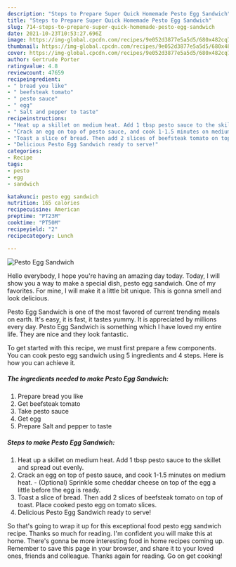 ```yaml
---
description: "Steps to Prepare Super Quick Homemade Pesto Egg Sandwich"
title: "Steps to Prepare Super Quick Homemade Pesto Egg Sandwich"
slug: 714-steps-to-prepare-super-quick-homemade-pesto-egg-sandwich
date: 2021-10-23T10:53:27.696Z
image: https://img-global.cpcdn.com/recipes/9e052d3877e5a5d5/680x482cq70/pesto-egg-sandwich-recipe-main-photo.jpg
thumbnail: https://img-global.cpcdn.com/recipes/9e052d3877e5a5d5/680x482cq70/pesto-egg-sandwich-recipe-main-photo.jpg
cover: https://img-global.cpcdn.com/recipes/9e052d3877e5a5d5/680x482cq70/pesto-egg-sandwich-recipe-main-photo.jpg
author: Gertrude Porter
ratingvalue: 4.8
reviewcount: 47659
recipeingredient:
- " bread you like"
- " beefsteak tomato"
- " pesto sauce"
- " egg"
- " Salt and pepper to taste"
recipeinstructions:
- "Heat up a skillet on medium heat. Add 1 tbsp pesto sauce to the skillet and spread out evenly."
- "Crack an egg on top of pesto sauce, and cook 1-1.5 minutes on medium heat. (Optional) Sprinkle some cheddar cheese on top of the egg a little before the egg is ready."
- "Toast a slice of bread. Then add 2 slices of beefsteak tomato on top of toast. Place cooked pesto egg on tomato slices."
- "Delicious Pesto Egg Sandwich ready to serve!"
categories:
- Recipe
tags:
- pesto
- egg
- sandwich

katakunci: pesto egg sandwich 
nutrition: 165 calories
recipecuisine: American
preptime: "PT23M"
cooktime: "PT50M"
recipeyield: "2"
recipecategory: Lunch

---
```



![Pesto Egg Sandwich](https://img-global.cpcdn.com/recipes/9e052d3877e5a5d5/680x482cq70/pesto-egg-sandwich-recipe-main-photo.jpg)

Hello everybody, I hope you're having an amazing day today. Today, I will show you a way to make a special dish, pesto egg sandwich. One of my favorites. For mine, I will make it a little bit unique. This is gonna smell and look delicious.

Pesto Egg Sandwich is one of the most favored of current trending meals on earth. It's easy, it is fast, it tastes yummy. It is appreciated by millions every day. Pesto Egg Sandwich is something which I have loved my entire life. They are nice and they look fantastic.




To get started with this recipe, we must first prepare a few components. You can cook pesto egg sandwich using 5 ingredients and 4 steps. Here is how you can achieve it.

<!--inarticleads1-->

##### The ingredients needed to make Pesto Egg Sandwich:

1. Prepare  bread you like
1. Get  beefsteak tomato
1. Take  pesto sauce
1. Get  egg
1. Prepare  Salt and pepper to taste




<!--inarticleads2-->

##### Steps to make Pesto Egg Sandwich:

1. Heat up a skillet on medium heat. Add 1 tbsp pesto sauce to the skillet and spread out evenly.
1. Crack an egg on top of pesto sauce, and cook 1-1.5 minutes on medium heat. - (Optional) Sprinkle some cheddar cheese on top of the egg a little before the egg is ready.
1. Toast a slice of bread. Then add 2 slices of beefsteak tomato on top of toast. Place cooked pesto egg on tomato slices.
1. Delicious Pesto Egg Sandwich ready to serve!




So that's going to wrap it up for this exceptional food pesto egg sandwich recipe. Thanks so much for reading. I'm confident you will make this at home. There's gonna be more interesting food in home recipes coming up. Remember to save this page in your browser, and share it to your loved ones, friends and colleague. Thanks again for reading. Go on get cooking!
